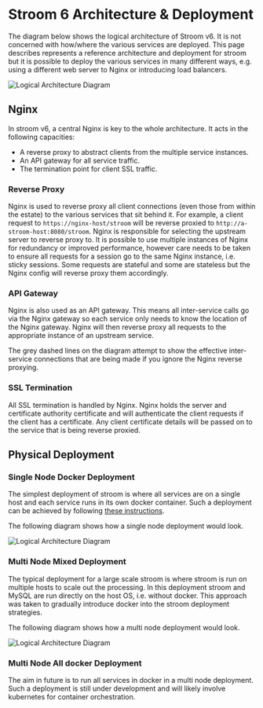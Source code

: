 # Stroom 6 Architecture & Deployment

The diagram below shows the logical architecture of Stroom v6.
It is not concerned with how/where the various services are deployed.
This page describes represents a reference architecture and deployment for stroom but it is possible to deploy the various services in many different ways, e.g. using a different web server to Nginx or introducing load balancers.

![Logical Architecture Diagram](http://www.plantuml.com/plantuml/proxy?src=https://raw.githubusercontent.com/gchq/stroom-docs/master/install-guide/stroom-6-architecture.puml&random=2)

## Nginx

In stroom v6, a central Nginx is key to the whole architecture.
It acts in the following capacities:

* A reverse proxy to abstract clients from the multiple service instances.
* An API gateway for all service traffic.
* The termination point for client SSL traffic.

### Reverse Proxy

Nginx is used to reverse proxy all client connections (even those from within the estate) to the various services that sit behind it.
For example, a client request to `https://nginx-host/stroom` will be reverse proxied to `http://a-stroom-host:8080/stroom`.
Nginx is responsible for selecting the upstream server to reverse proxy to.
It is possible to use multiple instances of Nginx for redundancy or improved performance, however care needs to be taken to ensure all requests for a session go to the same Nginx instance, i.e. sticky sessions.
Some requests are stateful and some are stateless but the Nginx config will reverse proxy them accordingly.

### API Gateway

Nginx is also used as an API gateway.
This means all inter-service calls go via the Nginx gateway so each service only needs to know the location of the Nginx gateway.
Nginx will then reverse proxy all requests to the appropriate instance of an upstream service.

The grey dashed lines on the diagram attempt to show the effective inter-service connections that are being made if you ignore the Nginx reverse proxying.

### SSL Termination

All SSL termination is handled by Nginx.
Nginx holds the server and certificate authority certificate and will authenticate the client requests if the client has a certificate.
Any client certificate details will be passed on to the service that is being reverse proxied.

## Physical Deployment

### Single Node Docker Deployment

The simplest deployment of stroom is where all services are on a single host and each service runs in its own docker container.
Such a deployment can be achieved by following [these instructions](../dev-guide/docker-running.md).

The following diagram shows how a single node deployment would look.

![Logical Architecture Diagram](http://www.plantuml.com/plantuml/proxy?src=https://raw.githubusercontent.com/gchq/stroom-docs/master/install-guide/stroom-6-deployment-docker-single.puml&random=2)

### Multi Node Mixed Deployment

The typical deployment for a large scale stroom is where stroom is run on multiple hosts to scale out the processing.
In this deployment stroom and MySQL are run directly on the host OS, i.e. without docker.
This approach was taken to gradually introduce docker into the stroom deployment strategies.

The following diagram shows how a multi node deployment would look.

![Logical Architecture Diagram](http://www.plantuml.com/plantuml/proxy?src=https://raw.githubusercontent.com/gchq/stroom-docs/master/install-guide/stroom-6-deployment-mixed-multi.puml&random=2)

### Multi Node All docker Deployment

The aim in future is to run all services in docker in a multi node deployment.
Such a deployment is still under development and will likely involve kubernetes for container orchestration.
